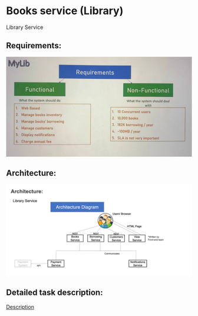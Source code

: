  # Books service (Library)
Library Service

## Requirements:

![Requirements](requirements.png)

## Architecture:

![Architecture](architecture.png)

## Detailed task description:

[Description](https://docs.google.com/document/d/1kO29YuQh2RXB-xAB_jwX7tqRWkyNyf2a2q_M705BvY4/edit?usp=sharing)